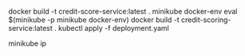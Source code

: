 docker build -t credit-score-service:latest .
minikube docker-env
eval $(minikube -p minikube docker-env)
docker build -t credit-scoring-service:latest .
kubectl apply -f deployment.yaml

minikube ip